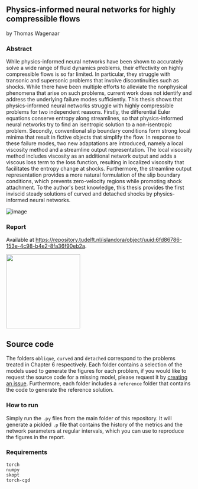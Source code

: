 ## Physics-informed neural networks for highly compressible flows

by Thomas Wagenaar

### Abstract
While physics-informed neural networks have been shown to accurately solve a wide range of fluid dynamics problems, their effectivity on highly compressible flows is so far limited. In particular, they struggle with transonic and supersonic problems that involve discontinuities such as shocks. While there have been multiple efforts to alleviate the nonphysical phenomena that arise on such problems, current work does not identify and address the underlying failure modes sufficiently. This thesis shows that physics-informed neural networks struggle with highly compressible problems for two independent reasons. Firstly, the differential Euler equations conserve entropy along streamlines, so that physics-informed neural networks try to find an isentropic solution to a non-isentropic problem. Secondly, conventional slip boundary conditions form strong local minima that result in fictive objects that simplify the flow. In response to these failure modes, two new adaptations are introduced, namely a local viscosity method and a streamline output representation. The local viscosity method includes viscosity as an additional network output and adds a viscous loss term to the loss function, resulting in localized viscosity that facilitates the entropy change at shocks. Furthermore, the streamline output representation provides a more natural formulation of the slip boundary conditions, which prevents zero-velocity regions while promoting shock attachment. To the author's best knowledge, this thesis provides the first inviscid steady solutions of curved and detached shocks by physics-informed neural networks.

![image](https://i.imgur.com/fbX3B4d.png)

### Report
Available at https://repository.tudelft.nl/islandora/object/uuid:6fd86786-153e-4c98-b4e2-8fa36f90eb2a. 

[<img src="https://i.imgur.com/Kybkxak.png" width="200">](https://repository.tudelft.nl/islandora/object/uuid:6fd86786-153e-4c98-b4e2-8fa36f90eb2a)


## Source code
The folders `oblique`, `curved` and `detached` correspond to the problems treated in Chapter 6 respectively. Each folder contains a selection of the models used to generate the figures for each problem, if you would like to request the source code for a missing model, please request it by [creating an issue](https://github.com/wagenaartje/pinn4hcf/issues). Furthermore, each folder includes a `reference` folder that contains the code to generate the reference solution. 

### How to run
Simply run the `.py` files from the main folder of this repository. It will generate a pickled `.p` file that contains the history of the metrics and the network parameters at regular intervals, which you can use to reproduce the figures in the report. 

### Requirements
```
torch
numpy
skopt
torch-cgd
```
